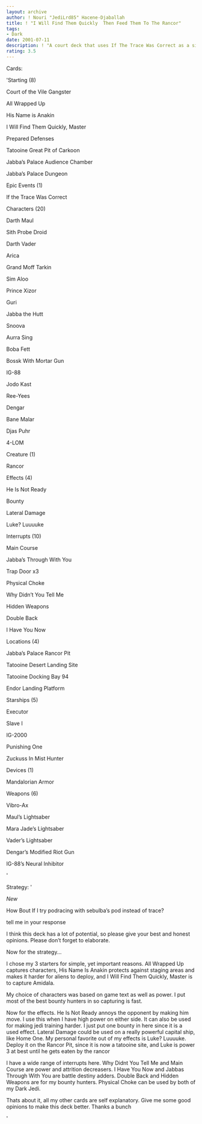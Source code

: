 ```yaml
---
layout: archive
author: ! Nouri "JediLrd85" Hacene-Djaballah
title: ! "I Will Find Them Quickly  Then Feed Them To The Rancor"
tags:
- Dark
date: 2001-07-11
description: ! "A court deck that uses If The Trace Was Correct as a side strategy."
rating: 3.5
---
```

Cards: 

'Starting (8)

Court of the Vile Gangster

All Wrapped Up

His Name is Anakin

I Will Find Them Quickly, Master

Prepared Defenses

Tatooine Great Pit of Carkoon

Jabba’s Palace Audience Chamber

Jabba’s Palace Dungeon


Epic Events (1)

If the Trace Was Correct


Characters (20)

Darth Maul

Sith Probe Droid

Darth Vader

Arica 

Grand Moff Tarkin

Sim Aloo 

Prince Xizor 

Guri 

Jabba the Hutt

Snoova

Aurra Sing 

Boba Fett

Bossk With Mortar Gun

IG-88

Jodo Kast

Ree-Yees

Dengar

Bane Malar

Djas Puhr

4-LOM


Creature (1)

Rancor


Effects (4)

He Is Not Ready

Bounty

Lateral Damage

Luke? Luuuuke


Interrupts (10)

Main Course

Jabba’s Through With You

Trap Door x3

Physical Choke

Why Didn’t You Tell Me

Hidden Weapons

Double Back

I Have You Now


Locations (4)

Jabba’s Palace Rancor Pit

Tatooine Desert Landing Site

Tatooine Docking Bay 94

Endor Landing Platform


Starships (5)

Executor

Slave I

IG-2000

Punishing One

Zuckuss In Mist Hunter


Devices (1)

Mandalorian Armor


Weapons (6)

Vibro-Ax

Maul’s Lightsaber

Mara Jade’s Lightsaber

Vader’s Lightsaber

Dengar’s Modified Riot Gun

IG-88’s Neural Inhibitor

'

Strategy: '

*New*

How Bout If I try podracing with sebulba’s pod instead of trace?


tell me in your response


I think this deck has a lot of potential, so please give your best and honest opinions. Please don’t forget to elaborate.


Now for the strategy...

 I chose my 3 starters for simple, yet important reasons. All Wrapped Up captures characters, His Name Is Anakin protects against staging areas and makes it harder for aliens to deploy, and I Will Find Them Quickly, Master is to capture Amidala.


 My choice of characters was based on game text as well as power. I put most of the best bounty hunters in so capturing is fast. 


 Now for the effects. He Is Not Ready annoys the opponent by making him move. I use this when I have high power on either side. It can also be used for making jedi training harder. I just put one bounty in here since it is a used effect. Lateral Damage could be used on a really powerful capital ship, like Home One. My personal favorite out of my effects is Luke? Luuuuke. Deploy it on the Rancor Pit, since it is now a tatooine site,  and Luke is power 3 at best until he gets eaten by the rancor


I have a wide range of interrupts here. Why Didnt You Tell Me and Main Course are power and attrition decreasers. I Have You Now and Jabbas Through With You are battle destiny adders. Double Back and Hidden Weapons are for my bounty hunters. Physical Choke can be used by both of my Dark Jedi.


Thats about it, all my other cards are self explanatory. Give me some good opinions to make this deck better. Thanks a bunch

'